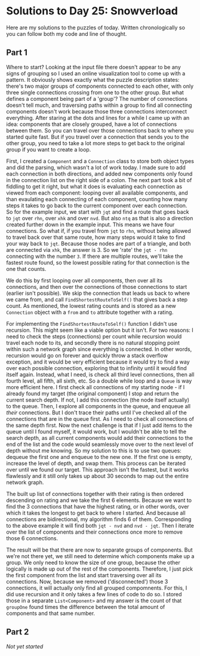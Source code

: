 # Solutions to Day 25: Snowverload

Here are my solutions to the puzzles of today. Written chronologically so you can follow both my code and line of thought.

## Part 1

Where to start? Looking at the input file there doesn't appear to be any signs of grouping so I used an online visualization tool to come up with a pattern. It obviously shows exactly what the puzzle description states: there's two major groups of components connected to each other, with only three single connections crossing from one to the other group. But what defines a component being part of a 'group'? The number of connections doesn't tell much, and traversing paths within a group to find all connecting components doesn't work because those three connections interconnect everything. After staring at the dots and lines for a while I came up with an idea: components that are closely grouped, have a lot of connections between them. So you can travel over those connections back to where you started quite fast. But if you travel over a connection that sends you to the other group, you need to take a lot more steps to get back to the original group if you want to create a loop.

First, I created a `Component` and a `Connection` class to store both object types and did the parsing, which wasn't a lot of work today. I made sure to add each connection in both directions, and added new components only found in the connection list on the right side of a colon. The next part took a bit of fiddling to get it right, but what it does is evaluating each connection as viewed from each component: looping over all available components, and than evaulating each connecting of each component, counting how many steps it takes to go back to the current component over each connection. So for the example input, we start with `jqt` and find a route that goes back to `jqt` over `rhn`, over `xhk` and over `nvd`. But also `ntq` as that is also a direction created further down in the example input. This means we have four connections. So what if, if you travel from `jqt` to `rhn`, without being allowed to travel back over that same route, how many steps would it take to find your way back to `jqt`. Because those nodes are part of a triangle, and both are connected via `xhk`, the answer is 3. So we 'rate' the `jqt - rhn` connecting with the number `3`. If there are multiple routes, we'll take the fastest route found, so the lowest possible rating for that connection is the one that counts.

We do this by first looping over all components, then over all its connections, and then over the connections of those connections to start (earlier isn't possible). We skip the connection that leads us back to where we came from, and call `FindShortestRouteToSelf()` that gives back a step count. As mentioned, the lowest rating counts and is stored as a new `Connection` object with a `from` and `to` attribute together with a rating.

For implementing the `FindShortestRouteToSelf()` function I didn't use recursion. This might seem like a viable option but it isn't. For two reasons: I need to check the steps (connections) per count while recursion would travel each node to its, and secondly there is no natural stopping point within such a network graph since everything is connected. In other words, recursion would go on forever and quickly throw a stack overflow exception, and it would be very efficient because it would try to find a way over each possible connection, exploring that to infinity until it would find itself again. Instead, what I need, is check all third level connections, then all fourth level, all fifth, all sixth, etc. So a double while loop and a `Queue` is way more efficient here. I first check all connections of my starting node - if I already found my target (the original component) I stop and return the current search depth. If not, I add this connection (the node itself actually) to the queue. Then, I explore all components in the queue, and enqueue all _their_ connections. But I don't trace their paths until I've checked all of the connections that are in the queue first. As I need to check all connections of the same depth first. Now the next challenge is that if I just add items to the queue until I found myself, it would work, but I wouldn't be able to tell the search depth, as all current components would add their connections to the end of the list and the code would seamlessly move over to the next level of depth without me knowing. So my solution to this is to use two queues: dequeue the first one and enqueue to the new one. If the first one is empty, increase the level of depth, and swap them. This process can be iterated over until we found our target. This approach isn't the fastest, but it works flawlessly and it still only takes up about 30 seconds to map out the entire network graph.

The built up list of connections together with their rating is then ordered descending on rating and we take the first 6 elements. Because we want to find the 3 connections that have the highest rating, or in other words, over which it takes the longest to get back to where I started. And because all connections are bidirectional, my algorithm finds 6 of them. Corresponding to the above example it will find both `jqt - nvd` and `nvd - jqt`. Then I iterate over the list of components and their connections once more to remove those 6 connections.

The result will be that there are now to separate groups of components. But we're not there yet, we still need to determine which components make up a group. We only need to know the size of one group, because the other logically is made up out of the rest of the components. Therefore, I just pick the first component from the list and start traversing over all its connections. Now, because we removed ('disconnected') those 3 connections, it will actually only find all grouped compomnents. For this, I did use recursion and it only takes a few lines of code to do so. I stored those in a separate `List<Component>` and my answer is the count of that `groupOne` found times the difference between the total amount of components and that same number.

## Part 2

_Not yet started_